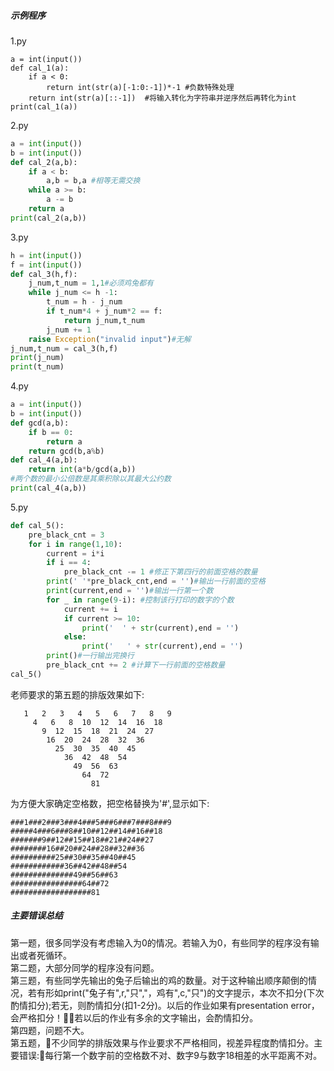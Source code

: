 ##### 示例程序
1.py
```PY
a = int(input())
def cal_1(a):
    if a < 0:
        return int(str(a)[-1:0:-1])*-1 #负数特殊处理
    return int(str(a)[::-1])  #将输入转化为字符串并逆序然后再转化为int
print(cal_1(a))
```
2.py
```py
a = int(input())
b = int(input())
def cal_2(a,b):
    if a < b:
        a,b = b,a #相等无需交换
    while a >= b:
        a -= b
    return a
print(cal_2(a,b))
```

3.py

```py
h = int(input())
f = int(input())
def cal_3(h,f):
    j_num,t_num = 1,1#必须鸡兔都有
    while j_num <= h -1:
        t_num = h - j_num
        if t_num*4 + j_num*2 == f:
            return j_num,t_num
        j_num += 1
    raise Exception("invalid input")#无解
j_num,t_num = cal_3(h,f)
print(j_num)
print(t_num)
```

4.py
```py
a = int(input())
b = int(input())
def gcd(a,b):
    if b == 0:
        return a
    return gcd(b,a%b)
def cal_4(a,b):
    return int(a*b/gcd(a,b))
#两个数的最小公倍数是其乘积除以其最大公约数
print(cal_4(a,b))
```


5.py
```py
def cal_5():
    pre_black_cnt = 3
    for i in range(1,10):
        current = i*i
        if i == 4:
            pre_black_cnt -= 1 #修正下第四行的前面空格的数量
        print(' '*pre_black_cnt,end = '')#输出一行前面的空格
        print(current,end = '')#输出一行第一个数
        for _ in range(9-i): #控制该行打印的数字的个数
            current += i
            if current >= 10:
                print('  ' + str(current),end = '')
            else:
                print('   ' + str(current),end = '')
        print()#一行输出完换行
        pre_black_cnt += 2 #计算下一行前面的空格数量
cal_5()
```

老师要求的第五题的排版效果如下:
```
   1   2   3   4   5   6   7   8   9
     4   6   8  10  12  14  16  18
       9  12  15  18  21  24  27
        16  20  24  28  32  36
          25  30  35  40  45
            36  42  48  54
              49  56  63
                64  72
                  81
```
为方便大家确定空格数，把空格替换为'#',显示如下:
```
###1###2###3###4###5###6###7###8###9
#####4###6###8##10##12##14##16##18
#######9##12##15##18##21##24##27
########16##20##24##28##32##36
##########25##30##35##40##45
############36##42##48##54
##############49##56##63
################64##72
##################81
```
##### 主要错误总结
第一题，很多同学没有考虑输入为0的情况。若输入为0，有些同学的程序没有输出或者死循环。  
第二题，大部分同学的程序没有问题。  
第三题，有些同学先输出的兔子后输出的鸡的数量。对于这种输出顺序颠倒的情况，若有形如print("兔子有",r,"只","，鸡有",c,"只")的文字提示，本次不扣分(下次酌情扣分);若无，则酌情扣分(扣1-2分)。以后的作业如果有presentation error，会严格扣分！若以后的作业有多余的文字输出，会酌情扣分。  
第四题，问题不大。  
第五题，不少同学的排版效果与作业要求不严格相同，视差异程度酌情扣分。主要错误:每行第一个数字前的空格数不对、数字9与数字18相差的水平距离不对。
